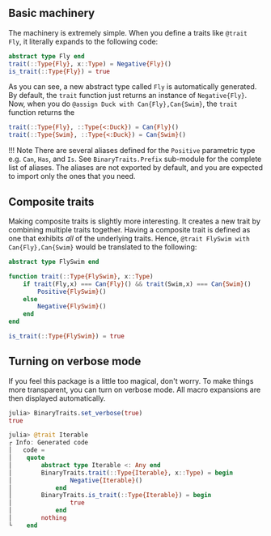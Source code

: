 ## Basic machinery

The machinery is extremely simple. When you define a traits like `@trait Fly`, it literally expands to the following code:

```julia
abstract type Fly end
trait(::Type{Fly}, x::Type) = Negative{Fly}()
is_trait(::Type{Fly}) = true
```

As you can see, a new abstract type called  `Fly` is automatically generated. By default, the `trait` function just returns an instance of `Negative{Fly}`.  Now, when you do `@assign Duck with Can{Fly},Can{Swim}`, the `trait` function returns the

```julia
trait(::Type{Fly}, ::Type{<:Duck}) = Can{Fly}()
trait(::Type{Swim}, ::Type{<:Duck}) = Can{Swim}()
```

!!! Note
    There are several aliases defined for the `Positive` parametric type
    e.g. `Can`, `Has`, and `Is`.  See `BinaryTraits.Prefix` sub-module
    for the complete list of aliases.  The aliases are not exported by
    default, and you are expected to import only the ones that you need.

## Composite traits

Making composite traits is slightly more interesting.  It creates a new trait by combining multiple traits together.  Having a composite trait is defined as one that exhibits *all* of the underlying traits.  Hence, `@trait FlySwim with Can{Fly},Can{Swim}` would be translated to the following:

```julia
abstract type FlySwim end

function trait(::Type{FlySwim}, x::Type)
    if trait(Fly,x) === Can{Fly}() && trait(Swim,x) === Can{Swim}()
        Positive{FlySwim}()
    else
        Negative{FlySwim}()
    end
end

is_trait(::Type{FlySwim}) = true
```

## Turning on verbose mode

If you feel this package is a little too magical, don't worry.  To make things
more transparent, you can turn on verbose mode.  All macro expansions are then
displayed automatically.

```julia
julia> BinaryTraits.set_verbose(true)
true

julia> @trait Iterable
┌ Info: Generated code
│   code =
│    quote
│        abstract type Iterable <: Any end
│        BinaryTraits.trait(::Type{Iterable}, x::Type) = begin
│                Negative{Iterable}()
│            end
│        BinaryTraits.is_trait(::Type{Iterable}) = begin
│                true
│            end
│        nothing
└    end
```

